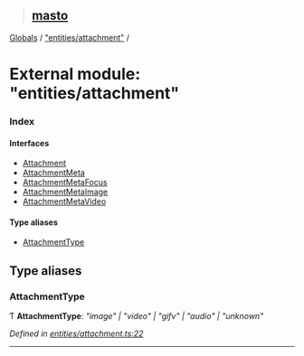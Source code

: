 > ## [masto](../README.md)

[Globals](../globals.md) / ["entities/attachment"](_entities_attachment_.md) /

# External module: "entities/attachment"

### Index

#### Interfaces

* [Attachment](../interfaces/_entities_attachment_.attachment.md)
* [AttachmentMeta](../interfaces/_entities_attachment_.attachmentmeta.md)
* [AttachmentMetaFocus](../interfaces/_entities_attachment_.attachmentmetafocus.md)
* [AttachmentMetaImage](../interfaces/_entities_attachment_.attachmentmetaimage.md)
* [AttachmentMetaVideo](../interfaces/_entities_attachment_.attachmentmetavideo.md)

#### Type aliases

* [AttachmentType](_entities_attachment_.md#attachmenttype)

## Type aliases

###  AttachmentType

Ƭ **AttachmentType**: *"image" | "video" | "gifv" | "audio" | "unknown"*

*Defined in [entities/attachment.ts:22](https://github.com/neet/masto.js/blob/3506035/src/entities/attachment.ts#L22)*

___